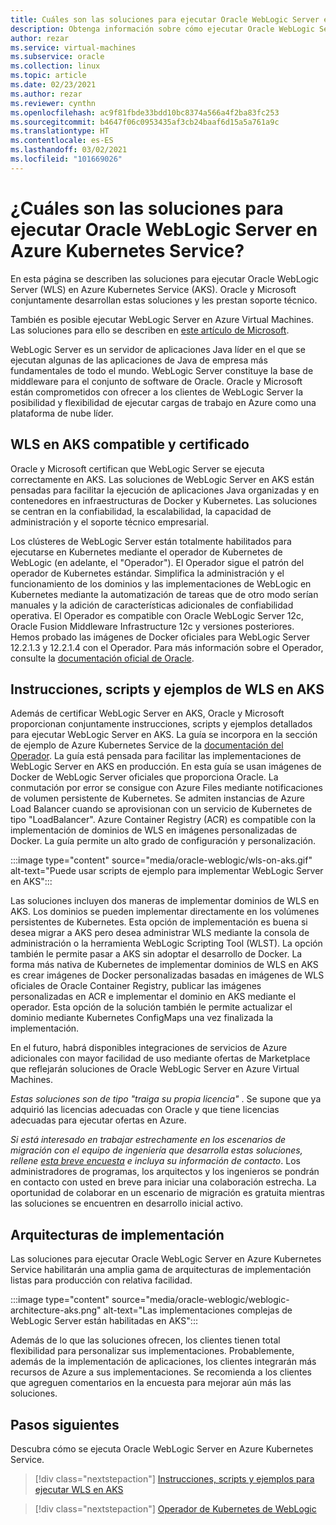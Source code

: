 ```yaml
---
title: Cuáles son las soluciones para ejecutar Oracle WebLogic Server en Azure Kubernetes Service
description: Obtenga información sobre cómo ejecutar Oracle WebLogic Server en Azure Kubernetes Service.
author: rezar
ms.service: virtual-machines
ms.subservice: oracle
ms.collection: linux
ms.topic: article
ms.date: 02/23/2021
ms.author: rezar
ms.reviewer: cynthn
ms.openlocfilehash: ac9f81fbde33bdd10bc8374a566a4f2ba83fc253
ms.sourcegitcommit: b4647f06c0953435af3cb24baaf6d15a5a761a9c
ms.translationtype: HT
ms.contentlocale: es-ES
ms.lasthandoff: 03/02/2021
ms.locfileid: "101669026"
---
```

# <a name="what-are-solutions-for-running-oracle-weblogic-server-on-the-azure-kubernetes-service"></a>¿Cuáles son las soluciones para ejecutar Oracle WebLogic Server en Azure Kubernetes Service?

En esta página se describen las soluciones para ejecutar Oracle WebLogic Server (WLS) en Azure Kubernetes Service (AKS). Oracle y Microsoft conjuntamente desarrollan estas soluciones y les prestan soporte técnico.

También es posible ejecutar WebLogic Server en Azure Virtual Machines. Las soluciones para ello se describen en [este artículo de Microsoft](./oracle-weblogic.md).

WebLogic Server es un servidor de aplicaciones Java líder en el que se ejecutan algunas de las aplicaciones de Java de empresa más fundamentales de todo el mundo. WebLogic Server constituye la base de middleware para el conjunto de software de Oracle. Oracle y Microsoft están comprometidos con ofrecer a los clientes de WebLogic Server la posibilidad y flexibilidad de ejecutar cargas de trabajo en Azure como una plataforma de nube líder.

## <a name="wls-on-aks-certified-and-supported"></a>WLS en AKS compatible y certificado
Oracle y Microsoft certifican que WebLogic Server se ejecuta correctamente en AKS. Las soluciones de WebLogic Server en AKS están pensadas para facilitar la ejecución de aplicaciones Java organizadas y en contenedores en infraestructuras de Docker y Kubernetes. Las soluciones se centran en la confiabilidad, la escalabilidad, la capacidad de administración y el soporte técnico empresarial.

Los clústeres de WebLogic Server están totalmente habilitados para ejecutarse en Kubernetes mediante el operador de Kubernetes de WebLogic (en adelante, el "Operador"). El Operador sigue el patrón del operador de Kubernetes estándar. Simplifica la administración y el funcionamiento de los dominios y las implementaciones de WebLogic en Kubernetes mediante la automatización de tareas que de otro modo serían manuales y la adición de características adicionales de confiabilidad operativa. El Operador es compatible con Oracle WebLogic Server 12c, Oracle Fusion Middleware Infrastructure 12c y versiones posteriores. Hemos probado las imágenes de Docker oficiales para WebLogic Server 12.2.1.3 y 12.2.1.4 con el Operador. Para más información sobre el Operador, consulte la [documentación oficial de Oracle](https://oracle.github.io/weblogic-kubernetes-operator/).

## <a name="guidance-scripts-and-samples-for-wls-on-aks"></a>Instrucciones, scripts y ejemplos de WLS en AKS
Además de certificar WebLogic Server en AKS, Oracle y Microsoft proporcionan conjuntamente instrucciones, scripts y ejemplos detallados para ejecutar WebLogic Server en AKS. La guía se incorpora en la sección de ejemplo de Azure Kubernetes Service de la [documentación del Operador](https://oracle.github.io/weblogic-kubernetes-operator/samples/simple/azure-kubernetes-service/). La guía está pensada para facilitar las implementaciones de WebLogic Server en AKS en producción. En esta guía se usan imágenes de Docker de WebLogic Server oficiales que proporciona Oracle. La conmutación por error se consigue con Azure Files mediante notificaciones de volumen persistente de Kubernetes. Se admiten instancias de Azure Load Balancer cuando se aprovisionan con un servicio de Kubernetes de tipo "LoadBalancer". Azure Container Registry (ACR) es compatible con la implementación de dominios de WLS en imágenes personalizadas de Docker. La guía permite un alto grado de configuración y personalización.

:::image type="content" source="media/oracle-weblogic/wls-on-aks.gif" alt-text="Puede usar scripts de ejemplo para implementar WebLogic Server en AKS":::

Las soluciones incluyen dos maneras de implementar dominios de WLS en AKS. Los dominios se pueden implementar directamente en los volúmenes persistentes de Kubernetes. Esta opción de implementación es buena si desea migrar a AKS pero desea administrar WLS mediante la consola de administración o la herramienta WebLogic Scripting Tool (WLST). La opción también le permite pasar a AKS sin adoptar el desarrollo de Docker. La forma más nativa de Kubernetes de implementar dominios de WLS en AKS es crear imágenes de Docker personalizadas basadas en imágenes de WLS oficiales de Oracle Container Registry, publicar las imágenes personalizadas en ACR e implementar el dominio en AKS mediante el operador. Esta opción de la solución también le permite actualizar el dominio mediante Kubernetes ConfigMaps una vez finalizada la implementación.

En el futuro, habrá disponibles integraciones de servicios de Azure adicionales con mayor facilidad de uso mediante ofertas de Marketplace que reflejarán soluciones de Oracle WebLogic Server en Azure Virtual Machines.

_Estas soluciones son de tipo "traiga su propia licencia"_ . Se supone que ya adquirió las licencias adecuadas con Oracle y que tiene licencias adecuadas para ejecutar ofertas en Azure.

_Si está interesado en trabajar estrechamente en los escenarios de migración con el equipo de ingeniería que desarrolla estas soluciones, rellene [esta breve encuesta](https://aka.ms/wls-on-azure-survey) e incluya su información de contacto_. Los administradores de programas, los arquitectos y los ingenieros se pondrán en contacto con usted en breve para iniciar una colaboración estrecha. La oportunidad de colaborar en un escenario de migración es gratuita mientras las soluciones se encuentren en desarrollo inicial activo.

## <a name="deployment-architectures"></a>Arquitecturas de implementación

Las soluciones para ejecutar Oracle WebLogic Server en Azure Kubernetes Service habilitarán una amplia gama de arquitecturas de implementación listas para producción con relativa facilidad.

:::image type="content" source="media/oracle-weblogic/weblogic-architecture-aks.png" alt-text="Las implementaciones complejas de WebLogic Server están habilitadas en AKS":::

Además de lo que las soluciones ofrecen, los clientes tienen total flexibilidad para personalizar sus implementaciones. Probablemente, además de la implementación de aplicaciones, los clientes integrarán más recursos de Azure a sus implementaciones. Se recomienda a los clientes que agreguen comentarios en la encuesta para mejorar aún más las soluciones.

## <a name="next-steps"></a>Pasos siguientes

Descubra cómo se ejecuta Oracle WebLogic Server en Azure Kubernetes Service.

> [!div class="nextstepaction"]
> [Instrucciones, scripts y ejemplos para ejecutar WLS en AKS](https://oracle.github.io/weblogic-kubernetes-operator/samples/simple/azure-kubernetes-service/)

> [!div class="nextstepaction"]
> [Operador de Kubernetes de WebLogic](https://oracle.github.io/weblogic-kubernetes-operator/)
